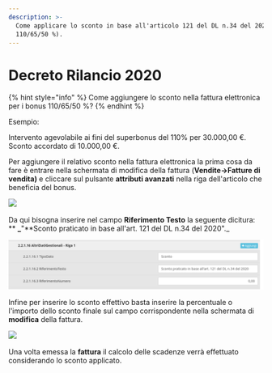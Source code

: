```yaml
---
description: >-
  Come applicare lo sconto in base all'articolo 121 del DL n.34 del 2020 (bonus
  110/65/50 %).
---
```


# Decreto Rilancio 2020

{% hint style="info" %}
Come aggiungere lo sconto nella fattura elettronica per i bonus 110/65/50 %?
{% endhint %}

Esempio:

Intervento agevolabile ai fini del superbonus del 110% per 30.000,00 €.\
Sconto accordato di 10.000,00 €.

Per aggiungere il relativo sconto nella fattura elettronica la prima cosa da fare è entrare nella schermata di modifica della fattura (**Vendite->Fatture di vendita)** e cliccare sul pulsante **attributi avanzati** nella riga dell'articolo che beneficia del bonus.

![](https://firebasestorage.googleapis.com/v0/b/gitbook-x-prod.appspot.com/o/spaces%2F-LZJeLg23eVDvrCv74U7-887967055%2Fuploads%2FZyAAZNgqMqqqxxE2ru8j%2Ffile.png?alt=media)

Da qui bisogna inserire nel campo **Riferimento Testo** la seguente dicitura: \*\* **\_**"\*\*Sconto praticato in base all'art. 121 del DL n.34 del 2020".\_

![](<../../.gitbook/assets/immagine (24).png>)

Infine per inserire lo sconto effettivo basta inserire la percentuale o l'importo dello sconto finale sul campo corrispondente nella schermata di **modifica** della fattura.

![](https://firebasestorage.googleapis.com/v0/b/gitbook-x-prod.appspot.com/o/spaces%2F-LZJeLg23eVDvrCv74U7-887967055%2Fuploads%2FDNGJpcw3cvUsBjT9Cl6H%2Ffile.png?alt=media)

Una volta emessa la **fattura** il calcolo delle scadenze verrà effettuato considerando lo sconto applicato.
